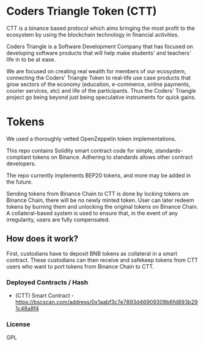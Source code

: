 # Coders Triangle Token (CTT)
CTT is a binance based protocol which aims bringing the most profit to the ecosystem by using the blockchain technology in financial activities.

Coders Triangle is a Software Development Company that has focused on developing software products that will help make students' and teachers' life in to be at ease.

We are focused on creating real wealth for members of our ecosystem, connecting the Coders' Triangle Token to real-life use case products that grow sectors of the economy (education, e-commerce, online payments, courier services, etc) and life of the participants. Thus the Coders' Triangle project go being beyond just being speculative instruments for quick gains.

# Tokens

We used a thoroughly vetted OpenZeppelin token implementations.

This repo contains Solidity smart contract code for simple, standards-compliant tokens on Binance. Adhering to standards allows other contract developers.

The repo currently implements BEP20 tokens, and more may be added in the future.

Sending tokens from Binance Chain to CTT is done by locking tokens on Binance Chain, there will be no newly minted token. User can later redeem tokens by burning them and unlocking the original tokens on Binance Chain. A collateral-based system is used to ensure that, in the event of any irregularity, users are fully compensated.

## How does it work?

First, custodians have to deposit BNB tokens as collateral in a smart contract. These custodians can then receive and safekeep tokens from CTT users who want to port tokens from Binance Chain to CTT.

### Deployed Contracts / Hash

* (CTT) Smart Contract - <https://bscscan.com/address/0x1aabf3c7e7893d46909309b6fd893b291c48a8f4>

### License
GPL